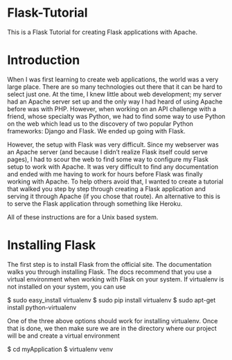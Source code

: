 # Flask-Tutorial
This is a Flask Tutorial for creating Flask applications with Apache.

# Introduction
When I was first learning to create web applications, the world was a very large place. There are so many technologies out there that it can be hard to select just one. At the time, I knew little about web development; my server had an Apache server set up and the only way I had heard of using Apache before was with PHP. However, when working on an API challenge with a friend, whose specialty was Python, we had to find some way to use Python on the web which lead us to the discovery of two popular Python frameworks: Django and Flask. We ended up going with Flask.

However, the setup with Flask was very difficult. Since my webserver was an Apache server (and because I didn’t realize Flask itself could serve pages), I had to scour the web to find some way to configure my Flask setup to work with Apache. It was very difficult to find any documentation and ended with me having to work for hours before Flask was finally working with Apache. To help others avoid that, I wanted to create a tutorial that walked you step by step through creating a Flask application and serving it through Apache (if you chose that route). An alternative to this is to serve the Flask application through something like Heroku.

All of these instructions are for a Unix based system.

# Installing Flask

The first step is to install Flask from the official site. The documentation walks you through installing Flask. The docs recommend that you use a virtual environment when working with Flask on your system. If virtualenv is not installed on your system, you can use

$ sudo easy_install virtualenv
$ sudo pip install virtualenv
$ sudo apt-get install python-virtualenv

One of the three above options should work for installing virtualenv. Once that is done, we then make sure we are in the directory where our project will be and create a virtual environment

$ cd myApplication
$ virtualenv venv
